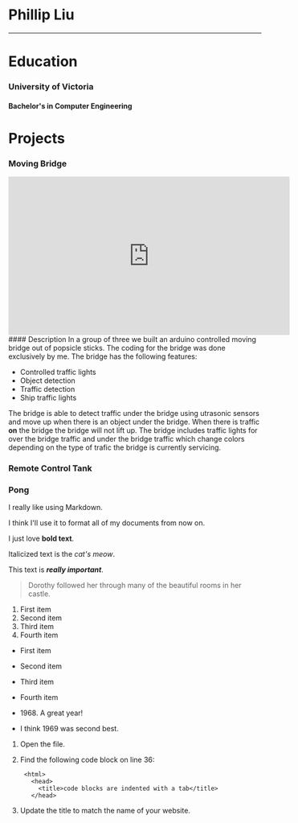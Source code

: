 # Phillip Liu

---

# Education
### University of Victoria
#### Bachelor's in Computer Engineering
# Projects
### Moving Bridge
<iframe width="560" height="315" src="https://www.youtube.com/embed/wmh_dPWZGJA" title="YouTube video player" frameborder="0" allow="accelerometer; autoplay; clipboard-write; encrypted-media; gyroscope; picture-in-picture" allowfullscreen></iframe>
#### Description
In a group of three we built an arduino controlled moving bridge out of popsicle sticks. The coding for the bridge was done exclusively by me.
The bridge has the following features:

- Controlled traffic lights
- Object detection
- Traffic detection
- Ship traffic lights

The bridge is able to detect traffic under the bridge using utrasonic sensors and move up when there is an object under the bridge. When there is traffic **on** the bridge the bridge will not lift up. The bridge includes traffic lights for over the bridge traffic and under the bridge traffic which change colors depending on the type of trafic the bridge is currently servicing.

### Remote Control Tank

### Pong




I really like using Markdown.

I think I'll use it to format all of my documents from now on.

I just love **bold text**.

Italicized text is the *cat's meow*.

This text is ***really important***.

> Dorothy followed her through many of the beautiful rooms in her castle.

1. First item
2. Second item
3. Third item
4. Fourth item

- First item
- Second item
- Third item
- Fourth item

- 1968\. A great year!
- I think 1969 was second best.

1. Open the file.
2. Find the following code block on line 36:

        <html>
          <head>
            <title>code blocks are indented with a tab</title>
          </head>

3. Update the title to match the name of your website.
